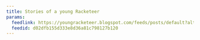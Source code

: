 ```yaml
---
title: Stories of a young Racketeer
params:
  feedlink: https://youngracketeer.blogspot.com/feeds/posts/default?alt=rss
  feedid: d02dfb155d333e8d36a81c798127b120
---
```

